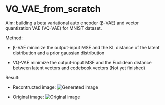 # VQ_VAE_from_scratch
Aim: building a beta variational auto encoder (&beta;-VAE) and vector quantization VAE (VQ-VAE) for MNIST dataset.

Method:

+ &beta;-VAE minimize the output-input MSE and the KL distance of the latent distribution and a prior gaussian distribution

+ VQ-VAE minimize the output-input MSE and the Euclidean distance between latent vectors and codebook vectors (Not yet finished)

Result:

+ Recontructed image:
![Generated image](iamges/generated_image.png)

+ Original image:
![Original image](iamges/raw_image.png)
